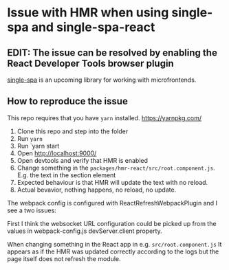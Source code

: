 # Issue with HMR when using single-spa and single-spa-react

## EDIT: The issue can be resolved by enabling the React Developer Tools browser plugin

[single-spa](https://single-spa.js.org/) is an upcoming library for working with microfrontends.

## How to reproduce the issue

This repo requires that you have `yarn` installed. https://yarnpkg.com/

1. Clone this repo and step into the folder
2. Run `yarn`
3. Run `yarn start
4. Open <http://localhost:9000/>
5. Open devtools and verify that HMR is enabled
6. Change something in the `packages/hmr-react/src/root.component.js`. E.g. the text in the section element
7. Expected behaviour is that HMR will update the text with no reload.
8. Actual bevavior, nothing happens, no reload, no update.

The webpack config is configured with ReactRefreshWebpackPlugin and I see a two issues:

First I think the websocket URL configuration could be picked up from the values in webpack-config.js devServer.client property.

When changing something in the React app in e.g. `src/root.component.js` It appears as if the HMR was updated correctly according to the logs but the page itself does not refresh the module.
